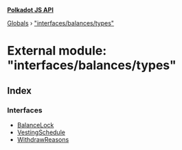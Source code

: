**[Polkadot JS API](../README.md)**

[Globals](../globals.md) › [&quot;interfaces/balances/types&quot;](_interfaces_balances_types_.md)

# External module: "interfaces/balances/types"

## Index

### Interfaces

* [BalanceLock](../interfaces/_interfaces_balances_types_.balancelock.md)
* [VestingSchedule](../interfaces/_interfaces_balances_types_.vestingschedule.md)
* [WithdrawReasons](../interfaces/_interfaces_balances_types_.withdrawreasons.md)